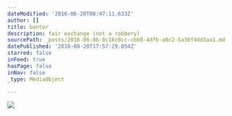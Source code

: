 ```yaml
---
dateModified: '2016-06-20T08:47:11.633Z'
author: []
title: banter
description: fair exchange (not a robbery)
sourcePath: _posts/2016-06-06-0c16c0cc-cbb8-4dfb-a0c2-5a36f4dd3aa1.md
datePublished: '2016-08-20T17:57:29.054Z'
starred: false
inFeed: true
hasPage: false
inNav: false
_type: MediaObject

---
```

![](https://the-grid-user-content.s3-us-west-2.amazonaws.com/a10523b3-0abf-4427-8ec4-04fbe40b910e.jpg)